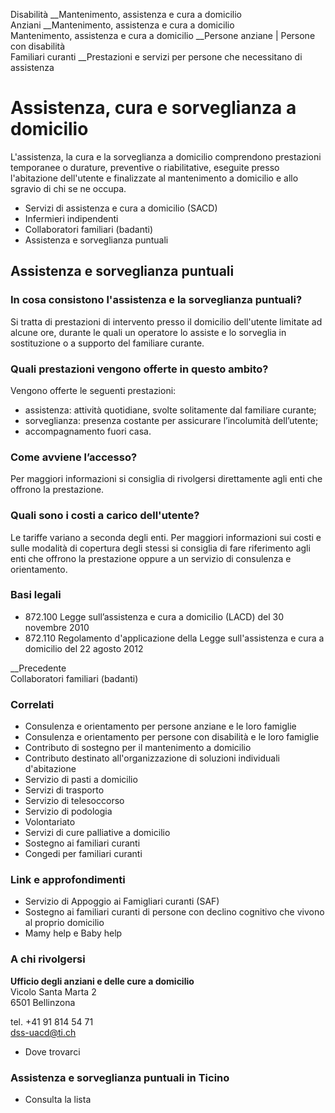 Disabilità __Mantenimento, assistenza e cura a domicilio  
Anziani __Mantenimento, assistenza e cura a domicilio  
Mantenimento, assistenza e cura a domicilio __Persone anziane | Persone con
disabilità  
Familiari curanti __Prestazioni e servizi per persone che necessitano di
assistenza  

#  Assistenza, cura e sorveglianza a domicilio

L'assistenza, la cura e la sorveglianza a domicilio comprendono prestazioni
temporanee o durature, preventive o riabilitative, eseguite presso
l'abitazione dell'utente e finalizzate al mantenimento a domicilio e allo
sgravio di chi se ne occupa.

  * Servizi di assistenza e cura a domicilio (SACD)
  * Infermieri indipendenti
  * Collaboratori familiari (badanti)
  * Assistenza e sorveglianza puntuali

##  Assistenza e sorveglianza puntuali

### In cosa consistono l'assistenza e la sorveglianza puntuali?

Si tratta di prestazioni di intervento presso il domicilio dell'utente
limitate ad alcune ore, durante le quali un operatore lo assiste e lo
sorveglia in sostituzione o a supporto del familiare curante.

### Quali prestazioni vengono offerte in questo ambito?

Vengono offerte le seguenti prestazioni:

  * assistenza: attività quotidiane, svolte solitamente dal familiare curante;
  * sorveglianza: presenza costante per assicurare l’incolumità dell’utente;
  * accompagnamento fuori casa.

### Come avviene l’accesso?

Per maggiori informazioni si consiglia di rivolgersi direttamente agli enti
che offrono la prestazione.

### Quali sono i costi a carico dell'utente?

Le tariffe variano a seconda degli enti. Per maggiori informazioni sui costi e
sulle modalità di copertura degli stessi si consiglia di fare riferimento agli
enti che offrono la prestazione oppure a un servizio di consulenza e
orientamento.

### Basi legali

  * 872.100 Legge sull’assistenza e cura a domicilio (LACD) del 30 novembre 2010
  * 872.110 Regolamento d'applicazione della Legge sull'assistenza e cura a domicilio del 22 agosto 2012

__Precedente  
Collaboratori familiari (badanti)

### Correlati

  * Consulenza e orientamento per persone anziane e le loro famiglie
  * Consulenza e orientamento per persone con disabilità e le loro famiglie
  * Contributo di sostegno per il mantenimento a domicilio
  * Contributo destinato all'organizzazione di soluzioni individuali d'abitazione
  * Servizio di pasti a domicilio
  * Servizi di trasporto
  * Servizio di telesoccorso
  * Servizio di podologia
  * Volontariato
  * Servizi di cure palliative a domicilio
  * Sostegno ai familiari curanti
  * Congedi per familiari curanti

### Link e approfondimenti

  * Servizio di Appoggio ai Famigliari curanti (SAF)
  * Sostegno ai familiari curanti di persone con declino cognitivo che vivono al proprio domicilio
  * Mamy help e Baby help

### A chi rivolgersi

**Ufficio degli anziani e delle cure a domicilio**  
Vicolo Santa Marta 2  
6501 Bellinzona

tel. +41 91 814 54 71  
dss-uacd@ti.ch

  * Dove trovarci

### Assistenza e sorveglianza puntuali in Ticino

  * Consulta la lista

